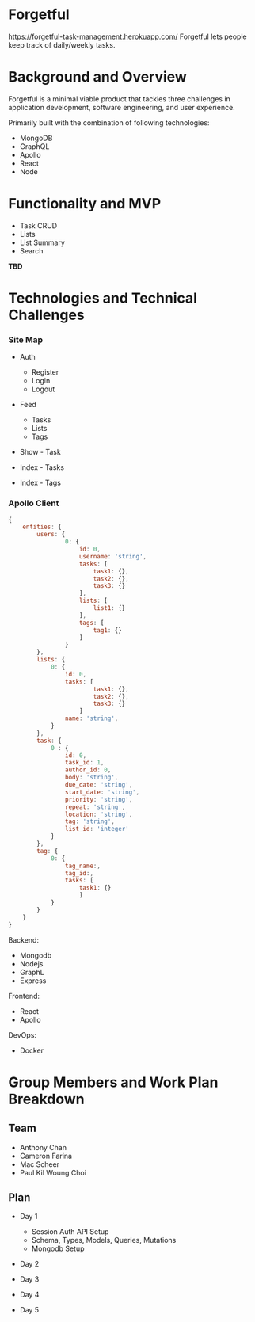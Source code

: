 # Forgetful


https://forgetful-task-management.herokuapp.com/
Forgetful lets people keep track of daily/weekly tasks.

# Background and Overview

Forgetful is a minimal viable product that tackles three challenges in application development, software engineering, and user experience.

Primarily built with the combination of following technologies:

- MongoDB
- GraphQL
- Apollo
- React
- Node

# Functionality and MVP

- Task CRUD
- Lists
- List Summary
- Search

**TBD**

# Technologies and Technical Challenges

### Site Map

- Auth
  - Register
  - Login
  - Logout
- Feed

  - Tasks
  - Lists
  - Tags

- Show - Task
- Index - Tasks
- Index - Tags

### Apollo Client

```js
{
    entities: {
        users: {
                0: {
                    id: 0,
                    username: 'string',
                    tasks: [
                        task1: {},
                        task2: {},
                        task3: {}
                    ],
                    lists: [
                        list1: {}
                    ],
                    tags: [
                        tag1: {}
                    ]
                }
        },
        lists: {
            0: {
                id: 0,
                tasks: [
                        task1: {},
                        task2: {},
                        task3: {}
                    ]
                name: 'string',
            }
        },
        task: {
            0 : {
                id: 0,
                task_id: 1,
                author_id: 0,
                body: 'string',
                due_date: 'string',
                start_date: 'string',
                priority: 'string',
                repeat: 'string',
                location: 'string',
                tag: 'string',
                list_id: 'integer'
            }
        },
        tag: {
            0: {
                tag_name:,
                tag_id:,
                tasks: [
                    task1: {}
                    ]
            }
        }
    }
}
```

Backend:

- Mongodb
- Nodejs
- GraphL
- Express

Frontend:

- React
- Apollo

DevOps:

- Docker

# Group Members and Work Plan Breakdown

## Team

- Anthony Chan
- Cameron Farina
- Mac Scheer
- Paul Kil Woung Choi

## Plan

- Day 1

  - Session Auth API Setup
  - Schema, Types, Models, Queries, Mutations
  - Mongodb Setup

- Day 2

* Day 3

- Day 4

* Day 5
